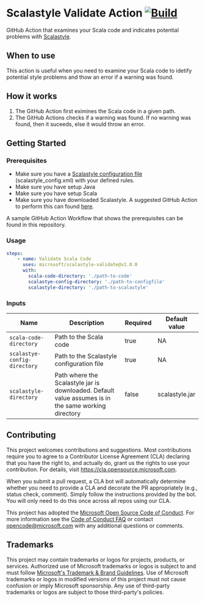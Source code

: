 # Scalastyle Validate Action [![Build](https://github.com/microsoft/scalastyle-validate/actions/workflows/ci.yml/badge.svg)](https://github.com/microsoft/scalastyle-validate/actions/workflows/ci.yml)

GitHub Action that examines your Scala code and indicates potential problems with [Scalastyle](http://www.scalastyle.org/).

## When to use

This action is useful when you need to examine your Scala code to idetify potential style problems and thow an error if a warning was found.

## How it works

1. The GitHub Action first eximines the Scala code in a given path.
2. The GitHub Actions checks if a warning was found. If no warning was found, then it suceeds, else it would throw an error.

## Getting Started

### Prerequisites

* Make sure you have a [Scalastyle configuration file](http://www.scalastyle.org/configuration.html) (scalastyle_config.xml) with your defined rules.
* Make sure you have setup Java
* Make sure you have setup Scala
* Make sure you have downloaded Scalastyle. A suggested GitHub Action to perform this can found [here](https://github.com/marketplace/actions/scalastyle-download).

A sample GitHub Action Workflow that shows the prerequisites can be found in this repository.

### Usage

```yml
steps:
    - name: Validate Scala Code
      uses: microsoft/scalastyle-validate@v1.0.0
      with:
        scala-code-directory: './path-to-code'
        scalastye-config-directory: './path-to-configfile'
        scalastyle-directory: './path-to-scalastyle'
```

### Inputs

| Name | Description | Required | Default value |
| --- | --- | --- | --- |
| `scala-code-directory` | Path to the Scala code | true | NA |
| `scalastye-config-directory` | Path to the Scalastyle configuration file | true | NA |
| `scalastyle-directory` | Path where the Scalastyle jar is downloaded. Default value assumes is in the same working directory | false | scalastyle.jar |


## Contributing

This project welcomes contributions and suggestions.  Most contributions require you to agree to a
Contributor License Agreement (CLA) declaring that you have the right to, and actually do, grant us
the rights to use your contribution. For details, visit https://cla.opensource.microsoft.com.

When you submit a pull request, a CLA bot will automatically determine whether you need to provide
a CLA and decorate the PR appropriately (e.g., status check, comment). Simply follow the instructions
provided by the bot. You will only need to do this once across all repos using our CLA.

This project has adopted the [Microsoft Open Source Code of Conduct](https://opensource.microsoft.com/codeofconduct/).
For more information see the [Code of Conduct FAQ](https://opensource.microsoft.com/codeofconduct/faq/) or
contact [opencode@microsoft.com](mailto:opencode@microsoft.com) with any additional questions or comments.

## Trademarks

This project may contain trademarks or logos for projects, products, or services. Authorized use of Microsoft 
trademarks or logos is subject to and must follow 
[Microsoft's Trademark & Brand Guidelines](https://www.microsoft.com/en-us/legal/intellectualproperty/trademarks/usage/general).
Use of Microsoft trademarks or logos in modified versions of this project must not cause confusion or imply Microsoft sponsorship.
Any use of third-party trademarks or logos are subject to those third-party's policies.
